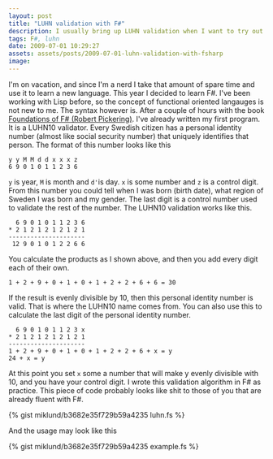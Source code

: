 ```yaml
---
layout: post
title: "LUHN validation with F#"
description: I usually bring up LUHN validation when I want to try out a new language. Here is my LUHN algorithm implementation done in F#.
tags: F#, luhn
date: 2009-07-01 10:29:27
assets: assets/posts/2009-07-01-luhn-validation-with-fsharp
image: 
---
```


I'm on vacation, and since I'm a nerd I take that amount of spare time and use it to learn a new language. This year I decided to learn F#. I've been working with Lisp before, so the concept of functional oriented langauges is not new to me. The syntax however is.  After a couple of hours with the book [Foundations of F# (Robert Pickering)](http://www.amazon.com/Foundations-F-Experts-Voice-Net/dp/1590597575). I've already written my first program. It is a LUHN10 validator.  Every Swedish citizen has a personal identity number (almost like social security number) that uniquely identifies that person. The format of this number looks like this

```
y y M M d d x x x z
6 9 0 1 0 1 1 2 3 6
```

`y` is year, `M` is month and `d'`is day. `x` is some number and `z` is a control digit. From this number you could tell when I was born (birth date), what region of Sweden I was born and my gender. The last digit is a control number used to validate the rest of the number. The LUHN10 validation works like this.

```
  6 9 0 1 0 1 1 2 3 6
* 2 1 2 1 2 1 2 1 2 1
---------------------
 12 9 0 1 0 1 2 2 6 6
```

You calculate the products as I shown above, and then you add every digit each of their own.

```
1 + 2 + 9 + 0 + 1 + 0 + 1 + 2 + 2 + 6 + 6 = 30
```

If the result is evenly divisible by 10, then this personal identity number is valid. That is where the LUHN10 name comes from. You can also use this to calculate the last digit of the personal identity number.

```
  6 9 0 1 0 1 1 2 3 x
* 2 1 2 1 2 1 2 1 2 1
---------------------
1 + 2 + 9 + 0 + 1 + 0 + 1 + 2 + 2 + 6 + x = y
24 + x = y
```

At this point you set `x` some a number that will make y evenly divisible with 10, and you have your control digit.  I wrote this validation algorithm in F# as practice. This piece of code probably looks like shit to those of you that are already fluent with F#.

{% gist miklund/b3682e35f729b59a4235 luhn.fs %}

And the usage may look like this

{% gist miklund/b3682e35f729b59a4235 example.fs %}
